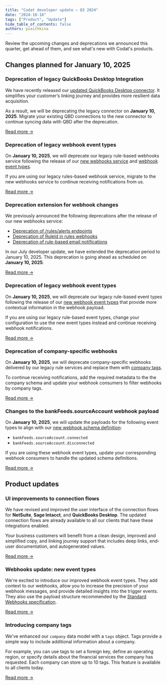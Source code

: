 ```yaml
---
title: "Codat developer update — Q3 2024"
date: "2024-10-18"
tags: ["Product", "Update"]
hide_table_of_contents: false
authors: pzaichkina
---
```


Review the upcoming changes and deprecations we announced this quarter, get ahead of them, and see what's new with Codat's products.

<!--truncate-->

## Changes planned for January 10, 2025

### Deprecation of legacy QuickBooks Desktop Integration

We have recently released our [updated QuickBooks Desktop connector](https://docs.codat.io/updates/240227-qbd-connector). It simplifies your customer’s linking journey and provides more resilient data acquisition.

As a result, we will be deprecating the legacy connector on **January 10, 2025**. Migrate your existing QBD connections to the new connector to continue syncing data with QBD after the deprecation. 

[Read more →](https://docs.codat.io/updates/240802-deprecation-old-qbd-integration)

### Deprecation of legacy webhook event types

On **January 10, 2025**, we will deprecate our legacy rule-based webhooks service following the release of our [new webhooks service](https://docs.codat.io/updates/240306-new-webhook-service-released) and [webhook event types](https://docs.codat.io/updates/241004-new-webhook-event-types).

If you are using our legacy rules-based webhook service, migrate to the new webhooks service to continue receiving notifications from us.
 
[Read more →](https://docs.codat.io/updates/241004-deprecation-rules-service)

### Deprecation extension for webhook changes

We previously announced the following deprecations after the release of our new webhooks service:
- [Deprecation of /rules/alerts endpoints](https://docs.codat.io/updates/240306-deprecation-rules-alerts)
- [Deprecation of RuleId in rules webhooks](https://docs.codat.io/updates/240320-deprecation-ruleId)
- [Deprecation of rule-based email notifications](https://docs.codat.io/updates/240405-deprecation-rule-based-email-notifications)

In our July developer update, we have extended the deprecation period to January 10, 2025. This deprecation is going ahead as scheduled on **January 10, 2025**.
 
[Read more →](https://docs.codat.io/updates/240704-webhook-deprecation-extension)

### Deprecation of legacy webhook event types
 
On **January 10, 2025**, we will deprecate our legacy rule-based event types following the release of our [new webhook event types](https://codat-docs-git-webhook-docs-codat.vercel.app/updates/241004-new-webhook-event-types) that provide more contextual information in the webhook payload. 

If you are using our legacy rule-based event types, change your configuration to use the new event types instead and continue receiving webhook notifications.

[Read more →](https://docs.codat.io/updates/241004-deprecation-legacy-webhook-event-types)

### Deprecation of company-specific webhooks
 
On **January 10, 2025**, we will deprecate company-specific webhooks delivered by our legacy rule services and replace them with [company tags](https://docs.codat.io/updates/240926-introducing-company-tags).
 
To continue receiving notifications, add the required metadata to the the company schema and update your webhook consumers to filter webhooks by company tags.

[Read more →](https://docs.codat.io/updates/241004-deprecation-company-specific-webhooks)

### Changes to the bankFeeds.sourceAccount webhook payload
 
On **January 10, 2025**, we will update the payloads for the following event types to align with our [new webhook schema definition](https://docs.codat.io//updates/241004-new-webhook-event-types):
- `bankFeeds.sourceAccount.connected`
- `bankFeeds.sourceAccount.disconnected`

If you are using these webhook event types, update your corresponding webhook consumers to handle the updated schema definitions. 

[Read more →](https://docs.codat.io/updates/241004-deprecation-bank-feed-source-account-event-types)

## Product updates

### UI improvements to connection flows

We have revised and improved the user interface of the connection flows for **NetSuite**, **Sage Intacct**, and **QuickBooks Desktop**. The updated connection flows are already available to all our clients that have these integrations enabled.

Your business customers will benefit from a clean design, improved and simplified copy, and linking journey support that includes deep links, end-user documentation, and autogenerated values.

[Read more →](https://docs.codat.io/updates/240925-ui-improvements-update)

### Webhooks update: new event types

We're excited to introduce our improved webhook event types. They add context to our webhooks, allow you to increase the precision of your webhook messages, and provide detailed insights into the trigger events. They also use the payload structure recommended by the [Standard Webhooks specification](https://github.com/standard-webhooks/standard-webhooks/blob/main/spec/standard-webhooks.md).

[Read more →](https://docs.codat.io/updates/241004-new-webhook-event-types)

### Introducing company tags 

We've enhanced our `company` data model with a `tags` object. Tags provide a simple way to include additional information about a company. 

For example, you can use tags to set a foreign key, define an operating region, or specify details about the financial services the company has requested. Each company can store up to 10 tags. This feature is available to all clients today.

[Read more →](https://docs.codat.io/updates/240926-introducing-company-tags)